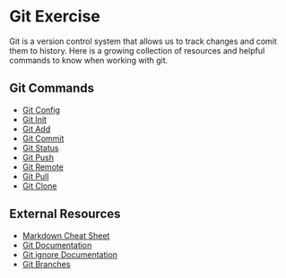 # Git Exercise
Git is a version control system that allows us to track changes and comit them to history.
Here is a growing collection of resources and helpful commands to know when working with git.
## Git Commands
- [Git Config](./commands/config.md)
- [Git Init](./commands/init.md)
- [Git Add](./commands/add.md)
- [Git Commit](./commands/commit.md)
- [Git Status](./commands/status.md)
- [Git Push](./commands/push.md)
- [Git Remote](./commands/remote.md)
- [Git Pull](./commands/pull.md)
- [Git Clone](./commands/clone.md)

## External Resources
- [Markdown Cheat Sheet](https://www.markdownguide.org/cheat-sheet/)
- [Git Documentation](https://git-scm.com/docs)
- [Git ignore Documentation](https://git-scm.com/docs/gitignore)
- [Git Branches](https://git-scm.com/book/en/v2/Git-Branching-Branches-in-a-Nutshell)


